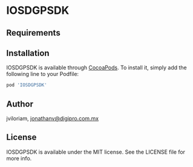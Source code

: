 # IOSDGPSDK

## Requirements

## Installation

IOSDGPSDK is available through [CocoaPods](https://cocoapods.org). To install
it, simply add the following line to your Podfile:

```ruby
pod 'IOSDGPSDK'
```

## Author

jviloriam, jonathanv@digipro.com.mx

## License

IOSDGPSDK is available under the MIT license. See the LICENSE file for more info.
